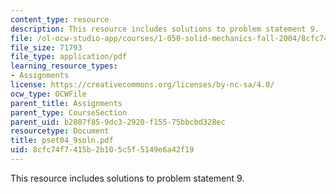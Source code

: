 ```yaml
---
content_type: resource
description: This resource includes solutions to problem statement 9.
file: /ol-ocw-studio-app/courses/1-050-solid-mechanics-fall-2004/8cfc74f7415b2b105c5f5149e6a42f19_pset04_9soln.pdf
file_size: 71793
file_type: application/pdf
learning_resource_types:
- Assignments
license: https://creativecommons.org/licenses/by-nc-sa/4.0/
ocw_type: OCWFile
parent_title: Assignments
parent_type: CourseSection
parent_uid: b2807f85-9dc3-2920-f155-75bbcbd328ec
resourcetype: Document
title: pset04_9soln.pdf
uid: 8cfc74f7-415b-2b10-5c5f-5149e6a42f19
---
```

This resource includes solutions to problem statement 9.